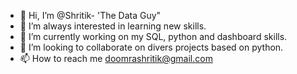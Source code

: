 - 👋 Hi, I’m @Shritik- 'The Data Guy"
- 👀 I’m always interested in learning new skills.
- 🌱 I’m currently working on my SQL, python and dashboard skills.
- 💞️ I’m looking to collaborate on divers projects based on python.
- 📫 How to reach me doomrashritik@gmail.com

<!---
S-h-r-i-t-i-k/S-h-r-i-t-i-k is a ✨ special ✨ repository because its `README.md` (this file) appears on your GitHub profile.
You can click the Preview link to take a look at your changes.
--->
